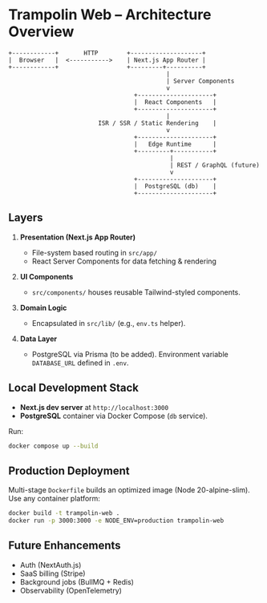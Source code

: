 # Trampolin Web – Architecture Overview

```
+------------+       HTTP        +--------------------+
|  Browser   |  <----------->    | Next.js App Router |
+------------+                   +---------+----------+
                                            |
                                            | Server Components
                                            v
                                   +---------------------+
                                   |  React Components   |
                                   +---------------------+
                                            |
                         ISR / SSR / Static Rendering    |
                                            v
                                   +---------------------+
                                   |   Edge Runtime      |
                                   +---------+-----------+
                                             |
                                             | REST / GraphQL (future)
                                             v
                                   +---------------------+
                                   |  PostgreSQL (db)    |
                                   +---------------------+
```

## Layers

1. **Presentation (Next.js App Router)**
   - File-system based routing in `src/app/`
   - React Server Components for data fetching & rendering

2. **UI Components**
   - `src/components/` houses reusable Tailwind-styled components.

3. **Domain Logic**
   - Encapsulated in `src/lib/` (e.g., `env.ts` helper).

4. **Data Layer**
   - PostgreSQL via Prisma (to be added). Environment variable `DATABASE_URL` defined in `.env`.

## Local Development Stack

- **Next.js dev server** at `http://localhost:3000`
- **PostgreSQL** container via Docker Compose (`db` service).

Run:

```bash
docker compose up --build
```

## Production Deployment

Multi-stage `Dockerfile` builds an optimized image (Node 20-alpine-slim). Use any container platform:

```bash
docker build -t trampolin-web .
docker run -p 3000:3000 -e NODE_ENV=production trampolin-web
```

## Future Enhancements

- Auth (NextAuth.js)
- SaaS billing (Stripe)
- Background jobs (BullMQ + Redis)
- Observability (OpenTelemetry)
